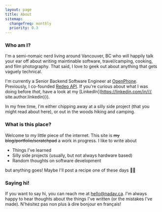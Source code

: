 ```yaml
---
layout: page
title: About
sitemap:
  changefreq: monthly
  priority: 0.3
---
```

### Who am I?
I'm a semi-nomaic nerd living around Vancouver, BC who will happily talk your ear off about writing maintinable software, travel/camping, cooking, and film photography. That said, I love to geek out about anything that gets vaguely technical.

I'm currently a Senior Backend Software Engineer at [OpenPhone](https://www.openphone.com). Previously, I co-founded [Redeo API](https://redeoapi.com). If you're curious about what I was doing before _that_, have a look at my [LinkedIn](https://linkedin.com/in/{{ site.author.linkedin}}).

In my free time, I'm either chipping away at a silly side project (that you might read about here), or out in the woods hiking and camping.

### What is this place?
Welcome to my little piece of the internet. This site is ~~my blog/portfolio/scratchpad~~ a work in progress. I like to write about

* Things I've learned
* Silly side projects (usually, but not always hardware based)
* Random thoughts on software development

but anything goes! Maybe I'll post a recipe one of these days :man_shrugging:

### Saying hi!
If you want to say hi, you can reach me at [hello@nadav.ca](mailto:hello@nadav.ca). I'm always happy to hear thoughts about the things I've written (or the mistakes I've made). N'hésitez pas non plus à dire bonjour en français!
